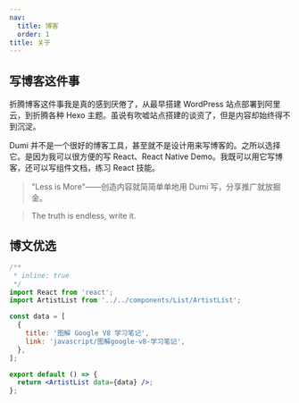```yaml
---
nav:
  title: 博客
  order: 1
title: 关于
---
```


## 写博客这件事

折腾博客这件事我是真的感到厌倦了，从最早搭建 WordPress 站点部署到阿里云，到折腾各种 Hexo 主题。虽说有吹嘘站点搭建的谈资了，但是内容却始终得不到沉淀。

Dumi 并不是一个很好的博客工具，甚至就不是设计用来写博客的。之所以选择它。是因为我可以很方便的写 React、React Native Demo。我既可以用它写博客，还可以写组件文档，练习 React 技能。

> "Less is More"——创造内容就简简单单地用 Dumi 写，分享推广就放掘金。

> The truth is endless, write it.

## 博文优选

```jsx
/**
 * inline: true
 */
import React from 'react';
import ArtistList from '../../components/List/ArtistList';

const data = [
  {
    title: '图解 Google V8 学习笔记',
    link: 'javascript/图解google-v8-学习笔记',
  },
];

export default () => {
  return <ArtistList data={data} />;
};
```
